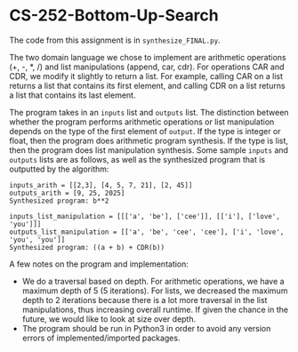 # CS-252-Bottom-Up-Search

The code from this assignment is in `synthesize_FINAL.py`. <br>

The two domain language we chose to implement are arithmetic operations (+, -, *, /) and list manipulations (append, car, cdr). For operations CAR and CDR, we modify it slightly to return a list. For example, calling CAR on a list returns a list that contains its first element, and calling CDR on a list returns a list that contains its last element. <br>

The program takes in an `inputs` list and `outputs` list. The distinction between whether the program performs arithmetic operations or list manipulation depends on the type of the first element of `output`. If the type is integer or float, then the program does arithmetic program synthesis. If the type is list, then the program does list manipulation synthesis. Some sample `inputs` and `outputs` lists are as follows, as well as the synthesized program that is outputted by the algorithm: <br>

```
inputs_arith = [[2,3], [4, 5, 7, 21], [2, 45]]
outputs_arith = [9, 25, 2025]
Synthesized program: b**2

inputs_list_manipulation = [[['a', 'be'], ['cee']], [['i'], ['love', 'you']]]
outputs_list_manipulation = [['a', 'be', 'cee', 'cee'], ['i', 'love', 'you', 'you']]
Synthesized program: ((a + b) + CDR(b))
```

A few notes on the program and implementation: <br>
- We do a traversal based on depth. For arithmetic operations, we have a maximum depth of 5 (5 iterations). For lists, we decreased the maximum depth to 2 iterations because there is a lot more traversal in the list manipulations, thus increasing overall runtime. If given the chance in the future, we would like to look at size over depth.
- The program should be run in Python3 in order to avoid any version errors of implemented/imported packages.